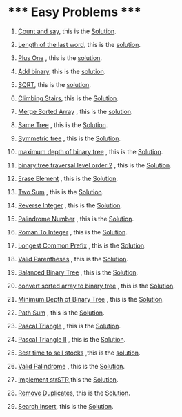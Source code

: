   # *** Easy Problems ***

  1. [Count and say](https://leetcode.com/problems/count-and-say), this is the [Solution](https://leetcode.com/problems/count-and-say/submissions/).
  2. [Length of the last word](https://leetcode.com/problems/length-of-last-word/), this is the [solution](https://github.com/MasmoudiOmar/leet-code-solutions/blob/master/easy/Length%20of%20the%20last%20word%20-%20easy.cpp).
  3. [Plus One](https://leetcode.com/problems/plus-one) , this is the [solution](https://github.com/MasmoudiOmar/leet-code-solutions/blob/master/easy/Plus%20one%20-easy.cpp).
  4. [Add binary](https://leetcode.com/problems/add-binary), this is the [solution](https://github.com/MasmoudiOmar/leet-code-solutions/blob/master/easy/add%20binary%20-easy.cpp).
  5. [SQRT](https://leetcode.com/problems/sqrtx), this is the [solution](https://github.com/MasmoudiOmar/leet-code-solutions/blob/master/easy/sqrt%20-easy.cpp).
  6. [Climbing Stairs](https://leetcode.com/problems/climbing-stairs), this is the [Solution](https://github.com/MasmoudiOmar/leet-code-solutions/blob/master/easy/Climbing%20Stairs.cc).
  7. [Merge Sorted Array](https://leetcode.com/problems/merge-sorted-array) , this is the [solution](https://github.com/MasmoudiOmar/leet-code-solutions/blob/master/easy/Merge%20arrays.cc).
  8. [Same Tree](https://leetcode.com/problems/same-tree/) , this is the [Solution](https://github.com/MasmoudiOmar/leet-code-solutions/blob/master/easy/Same%20Tree.cc).
  9. [Symmetric tree](https://leetcode.com/problems/same-tree/) , this is the [Solution](https://github.com/MasmoudiOmar/leet-code-solutions/blob/master/easy/Symmetric%20Tree.cc).
  10. [maximum depth of binary tree](https://leetcode.com/problems/maximum-depth-of-binary-tree) , this is the [Solution](https://github.com/MasmoudiOmar/leet-code-solutions/blob/master/easy/maximum-depth-of-binary-tree.cc).
  11. [binary tree traversal level order 2](https://leetcode.com/problems/binary-tree-level-order-traversal-ii) , this is the [Solution](https://github.com/MasmoudiOmar/leet-code-solutions/blob/master/easy/binary%20tree%20traversal%20level%20order.cc).
  12. [Erase Element](https://leetcode.com/problems/remove-element) , this is the [Solution](https://github.com/MasmoudiOmar/leet-code-solutions/blob/master/easy/Erase%20Element.cpp).
  13. [Two Sum](https://leetcode.com/problems/two-sum) , this is the [Solution](https://github.com/MasmoudiOmar/leet-code-solutions/blob/master/easy/two%20sum.cpp).
  14. [Reverse Integer](https://leetcode.com/problems/reverse-integer) , this is the [Solution](https://github.com/MasmoudiOmar/leet-code-solutions/blob/master/easy/Reverse-Integer-easy.cpp).
  15. [Palindrome Number](https://leetcode.com/problems/palindrome-number) , this is the [Solution](https://github.com/MasmoudiOmar/leet-code-solutions/blob/master/easy/ispalindrome.cpp).
  16. [Roman To Integer](https://leetcode.com/problems/roman-to-integer) , this is the [Solution](https://github.com/MasmoudiOmar/leet-code-solutions/blob/master/easy/Roman-to-integer-easy.cpp).
  17. [Longest Common Prefix](https://leetcode.com/problems/longest-common-prefix) , this is the [Solution](https://github.com/MasmoudiOmar/leet-code-solutions/blob/master/easy/LongestCommonPrefix-easy.cpp).
  18. [Valid Parentheses](https://leetcode.com/problems/valid-parentheses) , this is the [Solution](https://github.com/MasmoudiOmar/leet-code-solutions/blob/master/easy/ValidParentheses-easy.cpp).
  19. [Balanced Binary Tree](https://leetcode.com/problems/balanced-binary-tree) , this is the [Solution](https://github.com/MasmoudiOmar/leet-code-solutions/blob/master/easy/Balanced%20Binary%20Tree.cc).
  20. [convert sorted array to binary tree](https://leetcode.com/problems/convert-sorted-array-to-binary-search-tree/) , this is the [Solution](https://github.com/MasmoudiOmar/leet-code-solutions/blob/master/easy/Convert%20sorted%20array%20to%20binary%20tree.cc).
  21. [Minimum Depth of Binary Tree](https://leetcode.com/problems/minimum-depth-of-binary-tree/) , this is the [Solution](https://github.com/MasmoudiOmar/leet-code-solutions/blob/master/easy/Minimum%20Depth%20of%20Binary%20Tree.cc).
  22. [Path Sum](https://leetcode.com/problems/path-sum/) , this is the [Solution](https://github.com/MasmoudiOmar/leet-code-solutions/blob/master/easy/Path%20Sum.cc).
  23. [Pascal Triangle](https://leetcode.com/problems/pascals-triangle) , this is the [Solution](https://github.com/MasmoudiOmar/leet-code-solutions/blob/master/easy/Pascal%20Triangle.cc).
  24. [Pascal Triangle II](https://leetcode.com/problems/pascals-triangle-ii/) , this is the [Solution](https://github.com/MasmoudiOmar/leet-code-solutions/blob/master/easy/Pascal%20Triangle%20II.cc).
  25. [Best time to sell stocks](https://leetcode.com/problems/best-time-to-buy-and-sell-stock) ,this is the [solution](https://github.com/MasmoudiOmar/leet-code-solutions/blob/master/easy/Best%20Time%20To%20sell%20Stocks.cc).
  26. [Valid Palindrome](https://leetcode.com/problems/valid-palindrome/) , this is the [Solution](https://github.com/MasmoudiOmar/leet-code-solutions/blob/master/easy/Valid%20Palindrome.cc).

27. [Implement strSTR](https://leetcode.com/problems/implement-strstr),this the [Solution](https://github.com/MasmoudiOmar/leet-code-solutions/blob/master/easy/implement%20strSTR%20-easy%20.cpp).

28. [Remove Duplicates](https://leetcode.com/problems/remove-duplicates-from-sorted-array), this is the [Solution](https://github.com/MasmoudiOmar/leet-code-solutions/blob/master/easy/Remove-duplicates-easy.cpp).
29. [Search Insert](https://leetcode.com/problems/search-insert-position), this is the [Solution](https://github.com/MasmoudiOmar/leet-code-solutions/blob/master/easy/searchInsert.cpp).